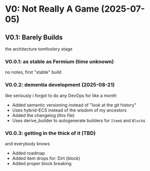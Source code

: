 # V0: Not Really A Game (2025-07-05)

## V0.1: Barely Builds
the architecture tomfoolery stage

### V0.0.1: as stable as Fermium (time unknown)
no notes, first "stable" build

### V0.0.2: dementia development (2025-08-21)
like seriously i forgot to do any DevOps for like a month
- Added semantic versioning instead of "look at the git history"
- Uses hybrid-ECS instead of the wisdom of my ancestors
- Added the changelog (this file)
- Uses derive_builder to autogenerate builders for `Item`s and `Block`s

### V0.0.3: getting in the thick of it (TBD)
and everybody knows
- Added roadmap
- Added item drops for: Dirt (block)
- Added proper block breaking